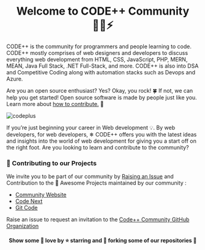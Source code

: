 <h1 align="center"> Welcome to CODE++ Community 🙋‍♂️⚡</h1> 

CODE++ is the community for programmers and people learning to code. CODE++ mostly comprises of web designers and developers to discuss everything web development from HTML, CSS, JavaScript, PHP, MERN, MEAN, Java Full Stack, .NET Full-Stack, and more. CODE++ is also into DSA and Competitive Coding along with automation stacks such as Devops and Azure.

Are you an open source enthusiast? Yes? Okay, you rock! 🍀 If not, we can help you get started! Open source software is made by people just like you. Learn more about [how to contribute.](https://opensource.guide/) 🎉

![codeplus](https://user-images.githubusercontent.com/61475220/133662010-9a17345e-662a-4402-94a1-6389e2006411.png)

If you’re just beginning your career in Web development 💡. By web developers, for web developers, ❄ CODE++ offers you with the latest ideas and insights into the world of web development for giving you a start off on the right foot. Are you looking to learn and contribute to the community? 

### 🦦 Contributing to our Projects

We invite you to be part of our community by [Raising an Issue](https://github.com/The-CODE-Plus-Plus-Community/Support) and Contribution to the 🍕 Awesome Projects maintained by our community : 
- [Community Website](https://github.com/The-CODE-Plus-Plus-Community/Code-Plus-Plus-Website)
- [Code Next](https://github.com/The-CODE-Plus-Plus-Community/Code-Next)
- [Git Code](https://github.com/The-CODE-Plus-Plus-Community/Git-Code)

Raise an issue to request an invitation to the [Code++ Community GitHub Organization](https://github.com/The-CODE-Plus-Plus-Community/Support/issues/new?assignees=JAYKALIA007%2C+Subhampreet&labels=good+first+issue%2C+Join+Community&template=looking-forward-to-get-involved-and-contribute-to-the-community-----.md&title=Invitation+for+joining+CODE%2B%2B)

<h4 align="center"> Show some 💖 love by ⭐ starring and 📎 forking some of our repositories 🍁</h4>


